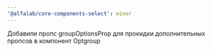 ```yaml
---
'@alfalab/core-components-select': minor
---
```


Добавили пропс groupOptionsProp для прокидки дополнительных пропсов в компонент Optgroup
